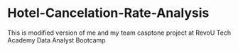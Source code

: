 # Hotel-Cancelation-Rate-Analysis

This is modified version of me and my team casptone project at RevoU Tech Academy Data Analyst Bootcamp
